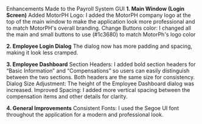 Enhancements Made to the Payroll System GUI
**1. Main Window (Login Screen)**
Added MotorPH Logo:
I added the MotorPH company logo at the top of the main window to make the application look more professional and to match MotorPH's overall branding.
Change Buttons color:
I changed all the main and small buttons to use (#1c3680) to match MotorPh's logo color

**2. Employee Login Dialog**
The dialog now has more padding and spacing, making it look less cramped.

**3. Employee Dashboard**
Section Headers:
I added bold section headers for “Basic Information” and “Compensations” so users can easily distinguish between the two sections. Both headers are the same size for consistency.
Dialog Size Adjustment:
The height of the Employee Dashboard dialog was increased.
Improved Spacing:
I added more vertical spacing between the compensation items and other details for clarity.

**4. General Improvements**
Consistent Fonts:
I used the Segoe UI font throughout the application for a modern and professional look.
